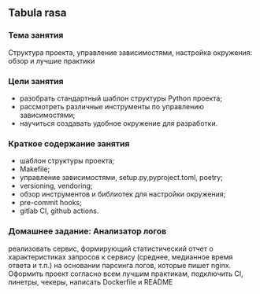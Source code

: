 ## Tabula rasa
### Тема занятия
Структура проекта, управление зависимостями, настройка окружения: обзор и лучшие практики

### Цели занятия
* разобрать стандартный шаблон структуры Python проекта;
* рассмотреть различные инструменты по управлению зависимостями;
* научиться создавать удобное окружение для разработки.

### Краткое содержание занятия
* шаблон структуры проекта;
* Makefile;
* управление зависимостями, setup.py,pyproject.toml, poetry; 
* versioning, vendoring;
* обзор инструментов и библиотек для настройки окружения;
* pre-commit hooks;
* gitlab CI, github actions.

### Домашнее задание: Анализатор логов
реализовать сервис, формирующий статистический отчет о характеристиках запросов к сервису (среднее, медианное время ответа и т.п.) на основании парсинга логов, которые пишет nginx. Оформить проект согласно всем лучшим практикам, подключить CI, линетры, чекеры, написать Dockerfile и README
